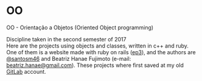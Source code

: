 # OO
OO - Orientação a Objetos (Oriented Object programming)

Discipline taken in the second semester of 2017<br>
Here are the projects using objects and classes, written in c++ and ruby.<br>
One of them is a website made with ruby on rails ([ep3](https://github.com/disciplinas-ma46/OO/tree/master/ep3)), and the authors are [@santosm46](https://github.com/santosm46) and Beatriz Hanae Fujimoto (e-mail: <beatriz.hanae@gmail.com>).
These projects where first saved at my old [GitLab](https://gitlab.com/users/marcelo_604/projects) account.
